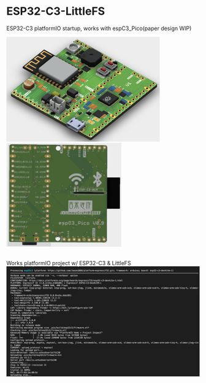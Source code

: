 # ESP32-C3-LittleFS
 
 ESP32-C3 platformIO startup, works with espC3_Pico(paper design WIP) <br>

<img src= "hardware/espC3_Pico_Top.png" width=400><img src= "hardware/espC3_Pico_Bottom.png" width=300>
<br>
<br>

Works platformIO project w/ ESP32-C3 & LittleFS
<img src= "pic/ESP32C3.png">
 
